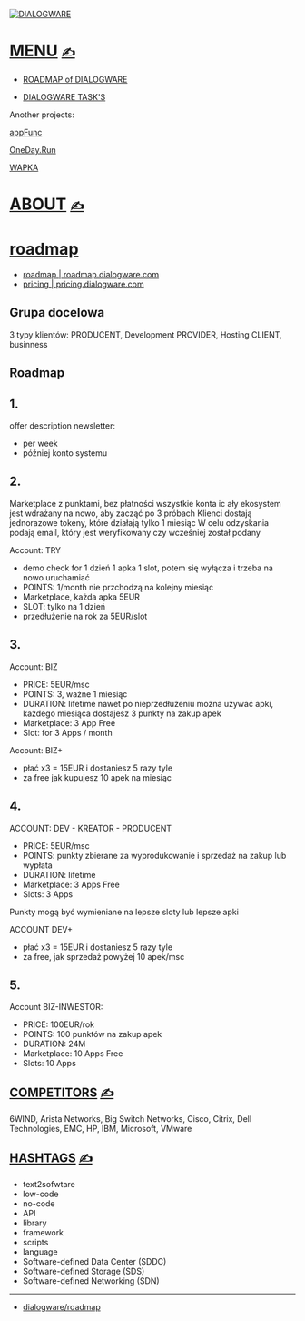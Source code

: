 
[![DIALOGWARE](http://logo.dialogware.com/dialogware-2lines.png)](http://menu.dialogware.com/)

# [MENU](https://github.com/dialogware/roadmap/blob/main/DOCS/MENU.md)  [<span style='font-size:20px;'>&#x270D;</span>](https://github.com/dialogware/roadmap/edit/main/DOCS/MENU.md)

+ [ROADMAP of DIALOGWARE](https://github.com/orgs/dialogware/projects/2/views/1)

+ [DIALOGWARE TASK'S](https://github.com/orgs/dialogware/projects/1/views/1)




Another projects:

[appFunc](https://github.com/orgs/appfunc/repositories)

[OneDay.Run](https://github.com/orgs/oneday-run/repositories)

[WAPKA](https://github.com/wapka-pl)


# [ABOUT](https://github.com/dialogware/roadmap/blob/main/DOCS/ABOUT.md) [<span style='font-size:20px;'>&#x270D;</span>](https://github.com/dialogware/roadmap/edit/main/DOCS/ABOUT.md)

# [roadmap](http://roadmap.dialogware.com)

+ [roadmap | roadmap.dialogware.com](http://roadmap.dialogware.com/)
+ [pricing | pricing.dialogware.com](http://pricing.dialogware.com/)

## Grupa docelowa

3 typy klientów:
PRODUCENT, Development
PROVIDER, Hosting
CLIENT, businness


## Roadmap

## 1.
offer description
newsletter:
+ per week
+ później konto systemu

## 2.
Marketplace z punktami, bez płatności
wszystkie konta ic ały ekosystem jest wdrażany na nowo, aby zacząć po 3 próbach
Klienci dostają jednorazowe tokeny, które działają tylko 1 miesiąc
W celu odzyskania podają email, który jest weryfikowany czy wcześniej został podany


Account: TRY
+ demo check for 1 dzień 1 apka 1 slot, potem się wyłącza i trzeba na nowo uruchamiać
+ POINTS: 1/month nie przchodzą na kolejny miesiąc
+ Marketplace, każda apka 5EUR
+ SLOT: tylko na 1 dzień
+ przedłużenie na rok za 5EUR/slot



## 3.
Account: BIZ
+ PRICE: 5EUR/msc
+ POINTS: 3, ważne 1 miesiąc
+ DURATION: lifetime nawet po nieprzedłużeniu można używać apki, każdego miesiąca dostajesz 3 punkty na zakup apek
+ Marketplace: 3 App Free
+ Slot: for 3 Apps / month

Account: BIZ+
+ płać x3 = 15EUR i dostaniesz 5 razy tyle
+ za free jak kupujesz 10 apek na miesiąc

## 4.
ACCOUNT: DEV - KREATOR - PRODUCENT
+ PRICE: 5EUR/msc
+ POINTS: punkty zbierane za wyprodukowanie i sprzedaż na zakup lub wypłata
+ DURATION: lifetime
+ Marketplace: 3 Apps Free
+ Slots: 3 Apps

Punkty mogą być wymieniane na lepsze sloty lub lepsze apki

ACCOUNT DEV+
+ płać x3 = 15EUR i dostaniesz 5 razy tyle
+ za free, jak sprzedaż powyżej 10 apek/msc

## 5.

Account BIZ-INWESTOR:
+ PRICE: 100EUR/rok
+ POINTS: 100 punktów na zakup apek
+ DURATION: 24M
+ Marketplace: 10 Apps Free
+ Slots: 10 Apps
## [COMPETITORS](https://github.com/dialogware/roadmap/blob/main/DOCS/COMPETITORS.md) [<span style='font-size:20px;'>&#x270D;</span>](https://github.com/dialogware/roadmap/edit/main/DOCS/COMPETITORS.md)

6WIND, Arista Networks, Big Switch Networks, Cisco, Citrix, Dell Technologies,
EMC, HP, IBM, Microsoft, VMware
## [HASHTAGS](https://github.com/dialogware/www/blob/main/DOCS/TAGS.md) [<span style='font-size:20px;'>&#x270D;</span>](https://github.com/dialogware/www/edit/main/DOCS/TAGS.md)

+ text2sofwtare
+ low-code 
+ no-code
+ API
+ library
+ framework 
+ scripts
+ language
+ Software-defined Data Center (SDDC)
+ Software-defined Storage (SDS)
+ Software-defined Networking (SDN)

---

+ [dialogware/roadmap](https://github.com/dialogware/roadmap)
